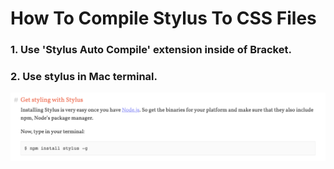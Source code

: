 # How To Compile Stylus To CSS Files

### 1. Use 'Stylus Auto Compile' extension inside of Bracket.


### 2. Use stylus in Mac terminal.
![stylus](../../image/stylusInstallNpm.png)